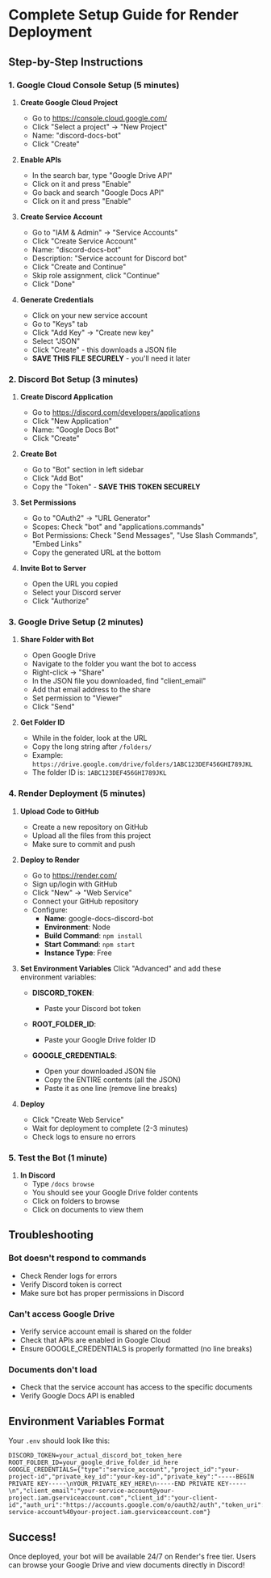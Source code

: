 # Complete Setup Guide for Render Deployment

## Step-by-Step Instructions

### 1. Google Cloud Console Setup (5 minutes)

1. **Create Google Cloud Project**
   - Go to https://console.cloud.google.com/
   - Click "Select a project" → "New Project"
   - Name: "discord-docs-bot"
   - Click "Create"

2. **Enable APIs**
   - In the search bar, type "Google Drive API"
   - Click on it and press "Enable"
   - Go back and search "Google Docs API"
   - Click on it and press "Enable"

3. **Create Service Account**
   - Go to "IAM & Admin" → "Service Accounts"
   - Click "Create Service Account"
   - Name: "discord-docs-bot"
   - Description: "Service account for Discord bot"
   - Click "Create and Continue"
   - Skip role assignment, click "Continue"
   - Click "Done"

4. **Generate Credentials**
   - Click on your new service account
   - Go to "Keys" tab
   - Click "Add Key" → "Create new key"
   - Select "JSON"
   - Click "Create" - this downloads a JSON file
   - **SAVE THIS FILE SECURELY** - you'll need it later

### 2. Discord Bot Setup (3 minutes)

1. **Create Discord Application**
   - Go to https://discord.com/developers/applications
   - Click "New Application"
   - Name: "Google Docs Bot"
   - Click "Create"

2. **Create Bot**
   - Go to "Bot" section in left sidebar
   - Click "Add Bot"
   - Copy the "Token" - **SAVE THIS TOKEN SECURELY**

3. **Set Permissions**
   - Go to "OAuth2" → "URL Generator"
   - Scopes: Check "bot" and "applications.commands"
   - Bot Permissions: Check "Send Messages", "Use Slash Commands", "Embed Links"
   - Copy the generated URL at the bottom

4. **Invite Bot to Server**
   - Open the URL you copied
   - Select your Discord server
   - Click "Authorize"

### 3. Google Drive Setup (2 minutes)

1. **Share Folder with Bot**
   - Open Google Drive
   - Navigate to the folder you want the bot to access
   - Right-click → "Share"
   - In the JSON file you downloaded, find "client_email"
   - Add that email address to the share
   - Set permission to "Viewer"
   - Click "Send"

2. **Get Folder ID**
   - While in the folder, look at the URL
   - Copy the long string after `/folders/`
   - Example: `https://drive.google.com/drive/folders/1ABC123DEF456GHI789JKL`
   - The folder ID is: `1ABC123DEF456GHI789JKL`

### 4. Render Deployment (5 minutes)

1. **Upload Code to GitHub**
   - Create a new repository on GitHub
   - Upload all the files from this project
   - Make sure to commit and push

2. **Deploy to Render**
   - Go to https://render.com/
   - Sign up/login with GitHub
   - Click "New" → "Web Service"
   - Connect your GitHub repository
   - Configure:
     - **Name**: google-docs-discord-bot
     - **Environment**: Node
     - **Build Command**: `npm install`
     - **Start Command**: `npm start`
     - **Instance Type**: Free

3. **Set Environment Variables**
   Click "Advanced" and add these environment variables:
   
   - **DISCORD_TOKEN**: 
     - Paste your Discord bot token
   
   - **ROOT_FOLDER_ID**: 
     - Paste your Google Drive folder ID
   
   - **GOOGLE_CREDENTIALS**: 
     - Open your downloaded JSON file
     - Copy the ENTIRE contents (all the JSON)
     - Paste it as one line (remove line breaks)

4. **Deploy**
   - Click "Create Web Service"
   - Wait for deployment to complete (2-3 minutes)
   - Check logs to ensure no errors

### 5. Test the Bot (1 minute)

1. **In Discord**
   - Type `/docs browse`
   - You should see your Google Drive folder contents
   - Click on folders to browse
   - Click on documents to view them

## Troubleshooting

### Bot doesn't respond to commands
- Check Render logs for errors
- Verify Discord token is correct
- Make sure bot has proper permissions in Discord

### Can't access Google Drive
- Verify service account email is shared on the folder
- Check that APIs are enabled in Google Cloud
- Ensure GOOGLE_CREDENTIALS is properly formatted (no line breaks)

### Documents don't load
- Check that the service account has access to the specific documents
- Verify Google Docs API is enabled

## Environment Variables Format

Your `.env` should look like this:

```
DISCORD_TOKEN=your_actual_discord_bot_token_here
ROOT_FOLDER_ID=your_google_drive_folder_id_here
GOOGLE_CREDENTIALS={"type":"service_account","project_id":"your-project-id","private_key_id":"your-key-id","private_key":"-----BEGIN PRIVATE KEY-----\nYOUR_PRIVATE_KEY_HERE\n-----END PRIVATE KEY-----\n","client_email":"your-service-account@your-project.iam.gserviceaccount.com","client_id":"your-client-id","auth_uri":"https://accounts.google.com/o/oauth2/auth","token_uri":"https://oauth2.googleapis.com/token","auth_provider_x509_cert_url":"https://www.googleapis.com/oauth2/v1/certs","client_x509_cert_url":"https://www.googleapis.com/robot/v1/metadata/x509/your-service-account%40your-project.iam.gserviceaccount.com"}
```

## Success!

Once deployed, your bot will be available 24/7 on Render's free tier. Users can browse your Google Drive and view documents directly in Discord!
